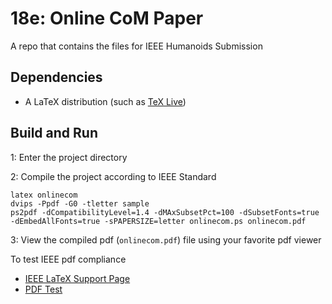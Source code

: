 # 18e: Online CoM Paper
A repo that contains the files for IEEE Humanoids Submission

## Dependencies

- A LaTeX distribution (such as [TeX Live](www.tug.org/texlive/))

## Build and Run

1: Enter the project directory

2: Compile the project according to IEEE Standard

    latex onlinecom
    dvips -Ppdf -G0 -tletter sample
    ps2pdf -dCompatibilityLevel=1.4 -dMAxSubsetPct=100 -dSubsetFonts=true -dEmbedAllFonts=true -sPAPERSIZE=letter onlinecom.ps onlinecom.pdf

3: View the compiled pdf (`onlinecom.pdf`) file using your favorite pdf viewer

To test IEEE pdf compliance
- [IEEE LaTeX Support Page](http://ras.papercept.net/conferences/support/tex.php)
- [PDF Test](http://ras.papercept.net/conferences/scripts/pdftest.pl)
